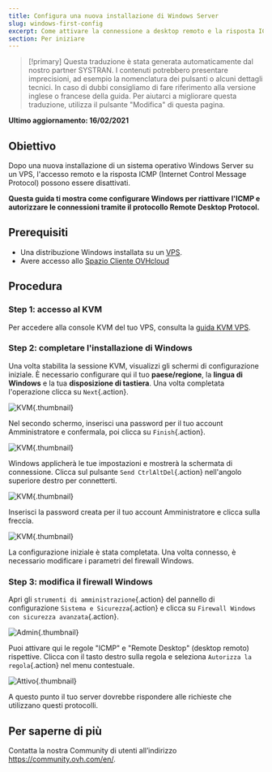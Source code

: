 ```yaml
---
title: Configura una nuova installazione di Windows Server
slug: windows-first-config
excerpt: Come attivare la connessione a desktop remoto e la risposta ICMP
section: Per iniziare
---
```


> [!primary]
> Questa traduzione è stata generata automaticamente dal nostro partner SYSTRAN. I contenuti potrebbero presentare imprecisioni, ad esempio la nomenclatura dei pulsanti o alcuni dettagli tecnici. In caso di dubbi consigliamo di fare riferimento alla versione inglese o francese della guida. Per aiutarci a migliorare questa traduzione, utilizza il pulsante "Modifica" di questa pagina.
>

**Ultimo aggiornamento: 16/02/2021**

## Obiettivo

Dopo una nuova installazione di un sistema operativo Windows Server su un VPS, l'accesso remoto e la risposta ICMP (Internet Control Message Protocol) possono essere disattivati.

**Questa guida ti mostra come configurare Windows per riattivare l'ICMP e autorizzare le connessioni tramite il protocollo Remote Desktop Protocol.**

## Prerequisiti

- Una distribuzione Windows installata su un [VPS](https://www.ovhcloud.com/it/vps/).
- Avere accesso allo [Spazio Cliente OVHcloud](https://www.ovh.com/auth/?action=gotomanager&from=https://www.ovh.it/&ovhSubsidiary=it)

## Procedura

### Step 1: accesso al KVM

Per accedere alla console KVM del tuo VPS, consulta la [guida KVM VPS](../utilizza_il_kvm_sul_tuo_vps/).

### Step 2: completare l'installazione di Windows

Una volta stabilita la sessione KVM, visualizzi gli schermi di configurazione iniziale. È necessario configurare qui il tuo **paese/regione**, la **lingua di Windows** e la tua **disposizione di tastiera**. Una volta completata l'operazione clicca su `Next`{.action}.

![KVM](images/setup-03.png){.thumbnail}

Nel secondo schermo, inserisci una password per il tuo account Amministratore e confermala, poi clicca su `Finish`{.action}.

![KVM](images/setup-04.png){.thumbnail}

Windows applicherà le tue impostazioni e mostrerà la schermata di connessione. Clicca sul pulsante `Send CtrlAltDel`{.action} nell'angolo superiore destro per connetterti.

![KVM](images/setup-05.png){.thumbnail}

Inserisci la password creata per il tuo account Amministratore e clicca sulla freccia.

![KVM](images/setup-06.png){.thumbnail}

La configurazione iniziale è stata completata. Una volta connesso, è necessario modificare i parametri del firewall Windows.

### Step 3: modifica il firewall Windows

Apri gli `strumenti di amministrazione`{.action} del pannello di configurazione `Sistema e Sicurezza`{.action} e clicca su `Firewall Windows con sicurezza avanzata`{.action}.

![Admin](images/windows4.png){.thumbnail}

Puoi attivare qui le regole "ICMP" e "Remote Desktop" (desktop remoto) rispettive. Clicca con il tasto destro sulla regola e seleziona `Autorizza la regola`{.action} nel menu contestuale.

![Attivo](images/windows5.png){.thumbnail}

A questo punto il tuo server dovrebbe rispondere alle richieste che utilizzano questi protocolli.

## Per saperne di più

Contatta la nostra Community di utenti all’indirizzo <https://community.ovh.com/en/>.
